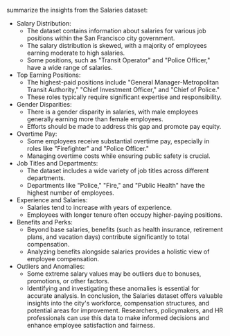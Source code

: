 summarize the insights from the Salaries dataset:
- Salary Distribution:
    - The dataset contains information about salaries for various job positions within the San Francisco city government.
    - The salary distribution is skewed, with a majority of employees earning moderate to high salaries.
    - Some positions, such as "Transit Operator" and "Police Officer," have a wide range of salaries.
- Top Earning Positions:
    - The highest-paid positions include "General Manager-Metropolitan Transit Authority," "Chief Investment Officer," and "Chief of Police."
    - These roles typically require significant expertise and responsibility.
- Gender Disparities:
    - There is a gender disparity in salaries, with male employees generally earning more than female employees.
    - Efforts should be made to address this gap and promote pay equity.
- Overtime Pay:
    - Some employees receive substantial overtime pay, especially in roles like "Firefighter" and "Police Officer."
    - Managing overtime costs while ensuring public safety is crucial.
- Job Titles and Departments:
    - The dataset includes a wide variety of job titles across different departments.
    - Departments like "Police," "Fire," and "Public Health" have the highest number of employees.
- Experience and Salaries:
    - Salaries tend to increase with years of experience.
    - Employees with longer tenure often occupy higher-paying positions.
- Benefits and Perks:
    - Beyond base salaries, benefits (such as health insurance, retirement plans, and vacation days) contribute significantly to total compensation.
    - Analyzing benefits alongside salaries provides a holistic view of employee compensation.
- Outliers and Anomalies:
    - Some extreme salary values may be outliers due to bonuses, promotions, or other factors.
    - Identifying and investigating these anomalies is essential for accurate analysis.
In conclusion, the Salaries dataset offers valuable insights into the city's workforce, compensation structures, and potential areas for improvement. Researchers, policymakers, and HR professionals can use this data to make informed decisions and enhance employee satisfaction and fairness. 
